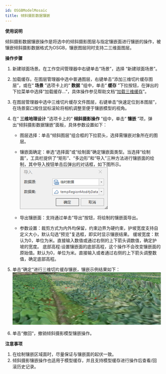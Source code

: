 ```yaml
---
id: OSGBModelMosaic
title: 倾斜摄影数据镶嵌
---
```

**使用说明**

倾斜摄影数据镶嵌操作是将选中的倾斜摄影图层与指定镶嵌面进行镶嵌的操作，被镶嵌倾斜摄影数据格式为OSGB，镶嵌图层同时支持二三维面图层。

**操作步骤**

  1. 新建球面场景。在工作空间管理器中右键单击“场景”，选择 “新建球面场景”。
  2. 加载缓存。在图层管理器中选中普通图层，右键单击“添加三维切片缓存图层”，或在“ **场景** ”选项卡上的“ **数据** ”组中，单击“ **缓存** ”下拉按钮，在弹出的下拉菜单中选择“加载缓存...”，具体操作参见帮助文档“[加载三维缓存](../LayersManagement/CacheButton  )”。
  3. 在图层管理器中选中三维切片缓存文件图层，右键单击“快速定位到本图层”，在场景窗口按住鼠标滚轮将相机调整至便于镶嵌模型的视角。
  4. 在“ **三维地理设计** ”选项卡上的“ **倾斜摄影操作** ”组中，单击“ **镶嵌** ”项，弹出“倾斜摄影数据镶嵌”面板，具体参数设置如下： 
       * 图层选择：单击“倾斜图层”组合框的下拉箭头，选择需镶嵌对象所在的图层。
       * 镶嵌面确定：单选“选择面”或“绘制面”确定镶嵌面类型。当选择“绘制面”，工具栏提供了“矩形”、“多边形”和“导入”三种方法进行镶嵌面的绘制，其中导入按钮单击后弹出的对话框，如下图所示。  
![图：“导入”对话框 ](../img/OSGBModelClip_ExportDialog.png)   
  
      * 导出镶嵌面：支持通过单击“导出”按钮，将绘制的镶嵌面导出。
      * 参数设置：裁剪方式为内外均保留，约束边界为硬约束，护坡宽度支持自定义大小，默认勾选“预览”复选框，即实时显示镶嵌结果。 缓坡宽度：默认为0，单位为米。直接输入数值或通过右侧的上下箭头调数值，确定护坡的宽度。  底部高程:设置镶嵌面的底部高程，这个操作不会改变镶嵌面的原始值。默认为0，单位为米。直接输入或者通过右侧的上下箭头调整数值，确定底部高程。
  5. 单击“确定“进行三维切片缓存镶嵌，镶嵌示例结果如下：  
![图：镶嵌效果图](../img/OSGBModelMosaicResult.png)    
  
  6. 单击“撤回“，撤销倾斜摄影模型镶嵌操作。

**注意事项**

  1. 在绘制镶嵌区域面时，尽量保证与镶嵌面的起伏一致。
  2. 倾斜摄影镶嵌操作也适用于模型缓存，并且支持模型缓存进行操作后查看/回滚历史记录。

 

